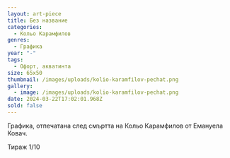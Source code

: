 ```yaml
---
layout: art-piece
title: Без название
categories:
  - Кольо Карамфилов
genres:
  - Графика
year: "-"
tags:
  - Офорт, акватинта
size: 65х50
thumbnail: /images/uploads/kolio-karamfilov-pechat.png
gallery:
  - image: /images/uploads/kolio-karamfilov-pechat.png
date: 2024-03-22T17:02:01.968Z
sold: false
---
```

Графика, отпечатана след смъртта на Кольо Карамфилов от Емануела Ковач.

Тираж 1/10
